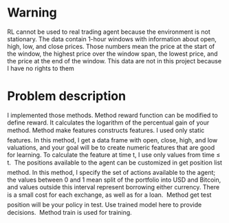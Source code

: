 # Warning
RL cannot be used to real trading agent because the environment is not stationary.
The data contain 1-hour windows with information about open, high, low, and close prices.
Those numbers mean the price at the start of the window, the highest price over the window
span, the lowest price, and the price at the end of the window. This data are not in this 
project because I have no rights to them 

# Problem description
I implemented those methods. Method reward function can be modified to define reward. It calculates the
logarithm of the percentual gain of your method.
Method make features constructs features. I used only static features. In this
method, I get a data frame with open, close, high, and low valuations, and your goal
will be to create numeric features that are good for learning. 
To calculate the feature at time t, I use only values from time ≤ t. 
 The positions available to the agent can be customized in get position list method. In
this method, I specify the set of actions available to the agent; the values between
0 and 1 mean split of the portfolio into USD and Bitcoin, and values outside this interval
represent borrowing either currency. There is a small cost for each exchange, as well as
for a loan. 
 Method get test position will be your policy in test. Use trained model here to provide
decisions.
 Method train is used for training. 
